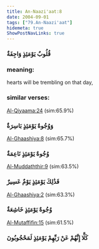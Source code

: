 ```yaml
---
title: An-Naazi'aat:8
date: 2004-09-01
tags: ["79.An-Naazi'aat"]
hidemeta: true 
ShowPostNavLinks: true 
---
```

### قُلُوبٌ يَوْمَئِذٍ وَاجِفَةٌ
### meaning: 
hearts will be trembling on that day,
### similar verses: 

[Al-Qiyaama:24](/75/24) (sim:65.9%)

### وَوُجُوهٌ يَوْمَئِذٍ بَاسِرَةٌ

[Al-Ghaashiya:8](/88/8) (sim:65.7%)

### وُجُوهٌ يَوْمَئِذٍ نَاعِمَةٌ

[Al-Muddaththir:9](/74/9) (sim:63.5%)

### فَذَٰلِكَ يَوْمَئِذٍ يَوْمٌ عَسِيرٌ

[Al-Ghaashiya:2](/88/2) (sim:63.3%)

### وُجُوهٌ يَوْمَئِذٍ خَاشِعَةٌ

[Al-Mutaffifin:15](/83/15) (sim:61.5%)

### كَلَّا إِنَّهُمْ عَنْ رَبِّهِمْ يَوْمَئِذٍ لَمَحْجُوبُونَ
